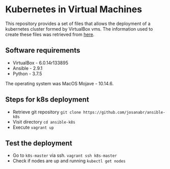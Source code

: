 # Kubernetes in Virtual Machines

This repository provides a set of files that allows the deployment of a kubernetes cluster formed by VirtualBox vms.
The information used to create these files was retrieved from [here](https://kubernetes.io/blog/2019/03/15/kubernetes-setup-using-ansible-and-vagrant/).

## Software requirements

* VirtualBox - 6.0.14r133895
* Ansible - 2.9.1
* Python - 3.7.5

The operating system was MacOS Mojave - 10.14.6.

## Steps for k8s deployment 

* Retrieve git repository `git clone https://github.com/josanabr/ansible-k8s`
* Visit directory `cd ansible-k8s`
* Execute `vagrant up`

## Test the deployment

* Go to `k8s-master` via ssh. `vagrant ssh k8s-master`
* Check if nodes are up and running `kubectl get nodes`
